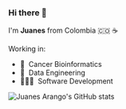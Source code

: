### Hi there 👋

I'm **Juanes** from Colombia 🇨🇴 ☕️

Working in: 
- 🧬  &nbsp;Cancer Bioinformatics 
- 🚧  &nbsp;Data Engineering 
- 👨🏻‍💻  &nbsp;Software Development     
<!--
**juanesarango/juanesarango** is a ✨ _special_ ✨ repository because its `README.md` (this file) appears on your GitHub profile.

Here are some ideas to get you started:

- 🔭 I’m currently working on ...
- 🌱 I’m currently learning ...
- 👯 I’m looking to collaborate on ...
- 🤔 I’m looking for help with ...
- 💬 Ask me about ...
- 📫 How to reach me: ...
- 😄 Pronouns: ...
- ⚡ Fun fact: ...
-->

![Juanes Arango's GitHub stats](https://github-readme-stats.vercel.app/api?username=juanesarango&custom_title=Juanes%27%20Github%20Stats&show_icons=true&theme=dark&count_private=true&include_all_commits=true)